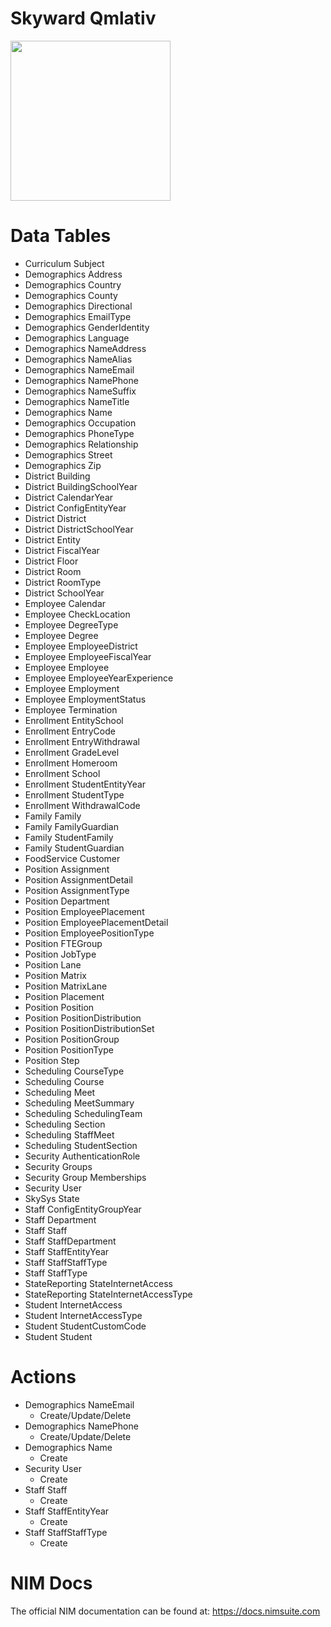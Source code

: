 # Skyward Qmlativ

<img src="https://www.tools4ever.nl/connector-logos/skywardqmlativ-logo.png" width="256px">

# Data Tables
- Curriculum Subject
- Demographics Address
- Demographics Country
- Demographics County
- Demographics Directional
- Demographics EmailType
- Demographics GenderIdentity
- Demographics Language
- Demographics NameAddress
- Demographics NameAlias
- Demographics NameEmail
- Demographics NamePhone
- Demographics NameSuffix
- Demographics NameTitle
- Demographics Name
- Demographics Occupation
- Demographics PhoneType
- Demographics Relationship
- Demographics Street
- Demographics Zip
- District Building
- District BuildingSchoolYear
- District CalendarYear
- District ConfigEntityYear
- District District
- District DistrictSchoolYear
- District Entity
- District FiscalYear
- District Floor
- District Room
- District RoomType
- District SchoolYear
- Employee Calendar
- Employee CheckLocation
- Employee DegreeType
- Employee Degree
- Employee EmployeeDistrict
- Employee EmployeeFiscalYear
- Employee Employee
- Employee EmployeeYearExperience
- Employee Employment
- Employee EmploymentStatus
- Employee Termination
- Enrollment EntitySchool
- Enrollment EntryCode
- Enrollment EntryWithdrawal
- Enrollment GradeLevel
- Enrollment Homeroom
- Enrollment School
- Enrollment StudentEntityYear
- Enrollment StudentType
- Enrollment WithdrawalCode
- Family Family
- Family FamilyGuardian
- Family StudentFamily
- Family StudentGuardian
- FoodService Customer
- Position Assignment
- Position AssignmentDetail
- Position AssignmentType
- Position Department
- Position EmployeePlacement
- Position EmployeePlacementDetail
- Position EmployeePositionType
- Position FTEGroup
- Position JobType
- Position Lane
- Position Matrix
- Position MatrixLane
- Position Placement
- Position Position
- Position PositionDistribution
- Position PositionDistributionSet
- Position PositionGroup
- Position PositionType
- Position Step
- Scheduling CourseType
- Scheduling Course
- Scheduling Meet
- Scheduling MeetSummary
- Scheduling SchedulingTeam
- Scheduling Section
- Scheduling StaffMeet
- Scheduling StudentSection
- Security AuthenticationRole
- Security Groups
- Security Group Memberships
- Security User
- SkySys State
- Staff ConfigEntityGroupYear
- Staff Department
- Staff Staff
- Staff StaffDepartment
- Staff StaffEntityYear
- Staff StaffStaffType
- Staff StaffType
- StateReporting StateInternetAccess
- StateReporting StateInternetAccessType
- Student InternetAccess
- Student InternetAccessType
- Student StudentCustomCode
- Student Student


# Actions
- Demographics NameEmail
    - Create/Update/Delete
- Demographics NamePhone
    - Create/Update/Delete
- Demographics Name
    - Create
- Security User
    - Create
- Staff Staff
    - Create
- Staff StaffEntityYear
    - Create
- Staff StaffStaffType
    - Create


 
# NIM Docs
The official NIM documentation can be found at: https://docs.nimsuite.com
